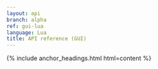 ```yaml
---
layout: api
branch: alpha
ref: gui-lua
language: Lua
title: API reference (GUI)
---
```

{% include anchor_headings.html html=content %}